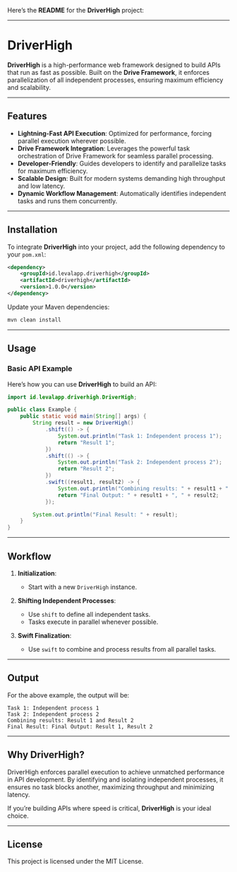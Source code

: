 Here’s the **README** for the **DriverHigh** project:

---

# DriverHigh  

**DriverHigh** is a high-performance web framework designed to build APIs that run as fast as possible. Built on the **Drive Framework**, it enforces parallelization of all independent processes, ensuring maximum efficiency and scalability.  

---

## Features  

- **Lightning-Fast API Execution**: Optimized for performance, forcing parallel execution wherever possible.  
- **Drive Framework Integration**: Leverages the powerful task orchestration of Drive Framework for seamless parallel processing.  
- **Developer-Friendly**: Guides developers to identify and parallelize tasks for maximum efficiency.  
- **Scalable Design**: Built for modern systems demanding high throughput and low latency.  
- **Dynamic Workflow Management**: Automatically identifies independent tasks and runs them concurrently.  

---

## Installation  

To integrate **DriverHigh** into your project, add the following dependency to your `pom.xml`:  

```xml
<dependency>
    <groupId>id.levalapp.driverhigh</groupId>
    <artifactId>driverhigh</artifactId>
    <version>1.0.0</version>
</dependency>
```

Update your Maven dependencies:

```bash
mvn clean install
```

---

## Usage  

### Basic API Example  

Here’s how you can use **DriverHigh** to build an API:

```java
import id.levalapp.driverhigh.DriverHigh;

public class Example {
    public static void main(String[] args) {
        String result = new DriverHigh()
            .shift(() -> {
                System.out.println("Task 1: Independent process 1");
                return "Result 1";
            })
            .shift(() -> {
                System.out.println("Task 2: Independent process 2");
                return "Result 2";
            })
            .swift((result1, result2) -> {
                System.out.println("Combining results: " + result1 + " and " + result2);
                return "Final Output: " + result1 + ", " + result2;
            });

        System.out.println("Final Result: " + result);
    }
}
```

---

## Workflow  

1. **Initialization**:
   - Start with a new `DriverHigh` instance.

2. **Shifting Independent Processes**:
   - Use `shift` to define all independent tasks.
   - Tasks execute in parallel whenever possible.

3. **Swift Finalization**:
   - Use `swift` to combine and process results from all parallel tasks.

---

## Output  

For the above example, the output will be:

```
Task 1: Independent process 1
Task 2: Independent process 2
Combining results: Result 1 and Result 2
Final Result: Final Output: Result 1, Result 2
```

---

## Why DriverHigh?  

DriverHigh enforces parallel execution to achieve unmatched performance in API development. By identifying and isolating independent processes, it ensures no task blocks another, maximizing throughput and minimizing latency.  

If you’re building APIs where speed is critical, **DriverHigh** is your ideal choice.

---

## License  

This project is licensed under the MIT License.
